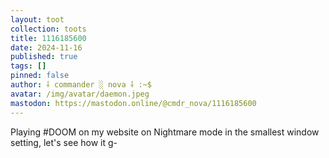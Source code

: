 ```yaml
---
layout: toot
collection: toots
title: 1116185600
date: 2024-11-16
published: true
tags: []
pinned: false
author: ⸸ commander ░ nova ⸸ :~$
avatar: /img/avatar/daemon.jpeg
mastodon: https://mastodon.online/@cmdr_nova/1116185600
---
```


Playing #DOOM on my website on Nightmare mode in the smallest window setting, let's see how it g-
